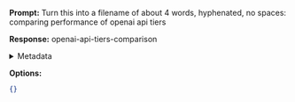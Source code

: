 **Prompt:**
Turn this into a filename of about 4 words, hyphenated, no spaces: comparing performance of openai api tiers

**Response:**
openai-api-tiers-comparison

<details><summary>Metadata</summary>

- Duration: 1305 ms
- Datetime: 2023-11-09T17:41:43.159951
- Model: gpt-3.5-turbo-0613

</details>

**Options:**
```json
{}
```

